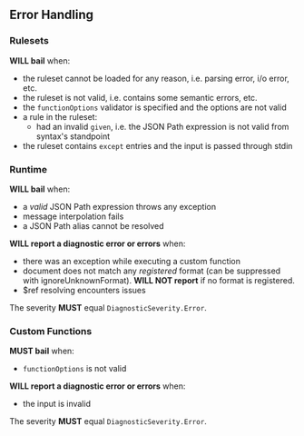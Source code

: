 ## Error Handling

### Rulesets

**WILL bail** when:

- the ruleset cannot be loaded for any reason, i.e. parsing error, i/o error, etc.
- the ruleset is not valid, i.e. contains some semantic errors, etc.
- the `functionOptions` validator is specified and the options are not valid
- a rule in the ruleset:
  - had an invalid `given`, i.e. the JSON Path expression is not valid from syntax's standpoint
- the ruleset contains `except` entries and the input is passed through stdin

### Runtime

**WILL bail** when:

- a _valid_ JSON Path expression throws any exception
- message interpolation fails
- a JSON Path alias cannot be resolved

**WILL report a diagnostic error or errors** when:

- there was an exception while executing a custom function
- document does not match any _registered_ format (can be suppressed with ignoreUnknownFormat). **WILL NOT report** if no format is registered.
- $ref resolving encounters issues

The severity **MUST** equal `DiagnosticSeverity.Error`.

### Custom Functions

**MUST bail** when:

- `functionOptions` is not valid

**WILL report a diagnostic error or errors** when:

- the input is invalid

The severity **MUST** equal `DiagnosticSeverity.Error`.
